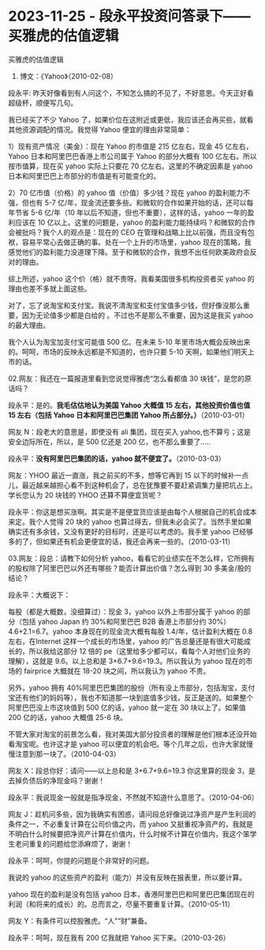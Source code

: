 # 2023-11-25 - 段永平投资问答录下——买雅虎的估值逻辑

买雅虎的估值逻辑

01. 博文：《Yahoo》（2010-02-08）

段永平: 昨天好像看到有人问这个，不知怎么搞的不见了，不好意思。今天正好看超级杯，顺便写几句。

我已经买了不少 Yahoo 了，如果价位在这附近或更低，我应该还会再买些，就看其他资源调配的情况。我觉得 Yahoo 便宜的理由非常简单：

1）现有资产情况（美金）：现在 Yahoo 的市值是 215 亿左右，现金 45 亿左右，Yahoo 日本和阿里巴巴香港上市公司属于 Yahoo 的部分大概有 100 亿左右。所以按市值算，现在买 yahoo 实际上只要花 70 亿左右。这里的不确定因素是 yahoo日本和阿里巴巴上市部分的市值是有可能变化的。

2）70 亿市值（价格）的 yahoo 值（价值）多少钱？现在 yahoo 的盈利能力不强，但也有 5-7 亿/年，现金流还要多些。和微软的合作如果开始的话，还可以每年节省 5-6 亿/年（10 年以后不知道，但也不重要），这样的话，yahoo 一年的盈利应该在 10 亿以上。这里的问题是，yahoo 的盈利能力能持续吗？和微软的合作会被批吗？我个人的观点是：现在的 CEO 在管理和战略上比以前强，而且没有包袱，容易平常心去做正确的事。处在一个上升的市场里，yahoo 现在的策略，我感觉他们的盈利能力没道理下降。至于和微软的合作，我想不出任何欧美政府会反对的理由。

综上所述，yahoo 这个价（格）就不贵呀。我看美国很多机构投资者买 yahoo 的理由也差不多就上面这些。

对了，忘了说淘宝和支付宝。我说不清淘宝和支付宝值多少钱，但好像没那么重要，因为无论值多少都是白给的 。不过也不是那么不重要，因为这是我买 yahoo的最大理由。

我个人认为淘宝加支付宝可能值 500 亿。在未来 5-10 年里市场大概会反映出来的。呵呵，市场的反映永远都是不知道的，也许只要 5-10 天啊，如果他们明天上市的话。

02.网友：我还在一篇报道里看到您说觉得雅虎“怎么看都值 30 块钱”，是您的原话吗？

段永平：是的。**我毛估估地认为美国 Yahoo 大概值 15 左右，其他投资价值也值15 左右（包括 Yahoo 日本和阿里巴巴集团 Yahoo 所占部分。）**（2010-03-01）

网友 N：段老大的意思是，即使没有 ali 集团，现在买入 yahoo,也不算亏；这是安全边际所在，所以，是 500 亿还是 200 亿，也不那么重要了..... 

段永平：**没有阿里巴巴集团的话，yahoo 就不便宜了。**（2010-03-03）

网友：YHOO 最近一直涨，我之前买的不多，想等它再到 15 以下的时候补一点儿，最近越来越担心看不到这种机会了，总在犹豫要不要赶紧调集力量把坑占上。学长您认为 20 块钱的 YHOO 还算不算便宜货呢？

段永平：你这是想买涨啊。其实是不是便宜货应该是由每个人根据自己的机会成本来定。我个人觉得 20 块的 yahoo 也算过得去，但我未必会买了。当然手里如果确实还有多余钱，又没有更好的目标时，还是可以考虑的。我手里 yahoo 已经够多的了，但如果还有机会更便宜的话，我还会再来一些的。（2010-03-11）

03.网友：段总：请教下如何分析 yahoo，看看它的业绩实在不怎么样，它所拥有的股权除了阿里巴巴以外还有哪些？能否计算出价值？怎么得到 30 多美金/股的结论？

段永平：大概说下：

每股（都是大概数，没细算过）：现金 3，yahoo 以外上市部分属于 yahoo 的部分（包括 yahoo Japan 约 30%和阿里巴巴 B2B 香港上市部分约 30%）4.6+2.1=6.7。yahoo 本身现在的现金流大概有每股 1.4/年，估计盈利大概在 0.8 左右，在Internet 这样一个成长的市场里，yahoo 的广告总量还是有很大可能成长的，所以我给这部分 12 倍的 pe（这里给多少都可以，看每个人对他们业务的理解），这就是 9.6。以上总和是 3+6.7+9.6=19.3。所以我认为 yahoo 现在的市场的 fairprice 大概就在 18-20 块之间，所以我认为 yahoo 不贵。

另外，yahoo 拥有 40%阿里巴巴集团的股份（所有没上市部分，包括淘宝，支付宝还有他们的妈妈等），我也不知道那一块到底值多少钱，反正是送的。如果整个阿里巴巴没上市这块值到 500 亿的话，yahoo 就一定在 30 块以上了。如果值200 亿的话，yahoo 大概值 25-6 块。

不管大家对淘宝的前景怎么看，我对美国大部分投资者的理解是他们根本还没开始看淘宝呢。也许这才是 yahoo 可以便宜的机会吧。等个几年之后，也许大家就慢慢注意到那一块了。（2010-04-03）

网友 X：段总你好：请问——以上总和是 3+6.7+9.6=19.3 你这里算的现金 3，是去掉负债后的净现金吗？谢谢！

段永平：我说现金一般就是指净现金，不然就不知道什么意思了。（2010-04-06）

网友 J：趁机问多些，因为我确实有困惑，请问段总好像说过净资产是产生利润的条件之一，不必重复计算在公司价值之内，而 yahoo 又挺重视净资产的，我就是不明白什么时候要把净资产计算在价值内，什么时候不计算在价值内，我这个笨学生老问重复的问题给您添麻烦了，谢谢！

段永平：呵呵，你提的问题是个非常好的问题。

我说的 yahoo 的这些资产的盈利（能力）并没有反映在报表里，所以要计算。

yahoo 现在的盈利是没有包括 yahoo 日本，香港阿里巴巴和阿里巴巴集团现在的利润（和将来的成长）的。总而言之，尽量不要重复计算。（2010-05-11）

网友 Y：有条件可以控股雅虎。“人”“财”兼备。

段永平：呵呵，现在我有 200 亿我就把 Yahoo 买下来。（2010-03-26）